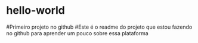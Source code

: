 # hello-world
#Primeiro projeto no github
#Este é o readme do projeto que estou fazendo no github para aprender um pouco sobre essa plataforma

